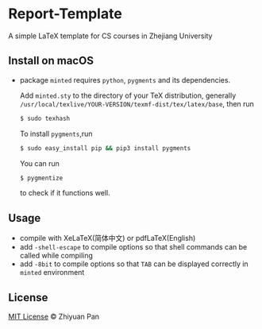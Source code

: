 # Report-Template

A simple LaTeX template for CS courses in Zhejiang University

## Install on macOS

* package `minted` requires `python`, `pygments` and its dependencies.

  Add `minted.sty` to the directory of your TeX distribution, generally `/usr/local/texlive/YOUR-VERSION/texmf-dist/tex/latex/base`, then run
  
  ```bash
  $ sudo texhash
  ```
  
  To install `pygments`,run
  
  ```bash
  $ sudo easy_install pip && pip3 install pygments
  ```
  
  You can run 

  ```bash
  $ pygmentize
  ```

  to check if it functions well.

## Usage

* compile with XeLaTeX(简体中文) or pdfLaTeX(English)
* add `-shell-escape` to compile options so that shell commands can be called while compiling
* add `-8bit` to compile options so that `TAB` can be displayed correctly in `minted` environment

## License

[MIT License](LICENSE) © Zhiyuan Pan
